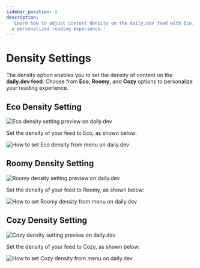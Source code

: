 ```yaml
---
sidebar_position: 2
description:
  'Learn how to adjust content density on the daily.dev feed with Eco, Roomy, and Cozy settings for
  a personalized reading experience.'
---
```


# Density Settings

The density option enables you to set the density of content on the **daily.dev feed**. Choose from
**Eco**, **Roomy**, and **Cozy** options to personalize your reading experience.

## Eco Density Setting

![Eco density setting preview on daily.dev](https://daily-now-res.cloudinary.com/image/upload/v1724400282/docs-v2/3bb874f9-c920-4717-b606-07c697f431a0.png)

Set the density of your feed to Eco, as shown below:

![How to set Eco density from menu on daily.dev](https://daily-now-res.cloudinary.com/image/upload/v1724400351/docs-v2/245139c1-9435-4433-aae6-779461ea8c50.png)

## Roomy Density Setting

![Roomy density setting preview on daily.dev](https://daily-now-res.cloudinary.com/image/upload/v1724400462/docs-v2/bea54acf-ecf4-4c9a-93d0-1962c8694706.png)

Set the density of your feed to Roomy, as shown below:

![How to set Roomy density from menu on daily.dev](https://daily-now-res.cloudinary.com/image/upload/v1724400407/docs-v2/928ceb27-1a44-43a2-9c56-245d43e29ac1.png)

## Cozy Density Setting

![Cozy density setting preview on daily.dev](https://daily-now-res.cloudinary.com/image/upload/v1724400566/docs-v2/3eb0e893-cb8a-48c5-9543-c29179a8fcd3.png)

Set the density of your feed to Cozy, as shown below:

![How to set Cozy density from menu on daily.dev](https://daily-now-res.cloudinary.com/image/upload/v1724400531/docs-v2/c90ae104-6c65-4e70-aac3-caaf06bba48d.png)

